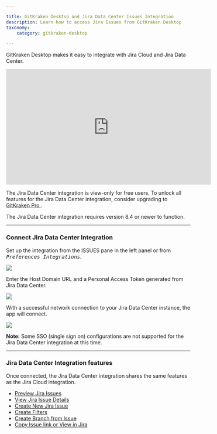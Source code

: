 ```yaml
---

title: GitKraken Desktop and Jira Data Center Issues Integration
description: Learn how to access Jira Issues from GitKraken Desktop
taxonomy:
    category: gitkraken-desktop

---
```


GitKraken Desktop makes it easy to integrate with Jira Cloud and Jira Data Center.

<div class='embed-container embed-container--16-9'>
    <iframe width="560" height="315" src="https://www.youtube.com/embed/On83cso-w3U" frameborder="0" allowfullscreen></iframe>
</div>

<div class='callout callout--basic'>
    <p>The Jira Data Center integration is view-only for free users. To unlock all features for the Jira Data Center integration, consider upgrading to <a href="https://gitkraken.com/pricing"> GitKraken Pro </a>. </p>
</div>

<div class='callout callout--warning'>
    <p>The Jira Data Center integration requires version 8.4 or newer to function.</p>
</div>

***

### Connect Jira Data Center Integration

Set up the integration from the ISSUES pane in the left panel or from <kbd><i>Preferences    <i class='fa fa-caret-right'></i>     Integrations</i></kbd>.

<img src="/wp-content/uploads/choose-boards-jira-server-integration.png" srcset="/wp-content/uploads/choose-boards-jira-server-integration@2x.png" class="img-bordered img-responsive center">

Enter the Host Domain URL and a Personal Access Token generated from Jira Data Center.

<img src="/wp-content/uploads/connect-jira-server-integration-1.png" srcset="/wp-content/uploads/connect-jira-server-integration-1@2x.png" class="img-bordered img-responsive center">

With a successful network connection to your Jira Data Center instance, the app will connect.

<img src="/wp-content/uploads/connected-jira-integration.png" srcset="/wp-content/uploads/connected-jira-integration@2x.png" class="img-bordered img-responsive center">

<div class='callout callout--warning'>
  <p><strong>Note:</strong> Some SSO (single sign on) configurations are not supported for the Jira Data Center integration at this time.</p>
</div>

***

### Jira Data Center Integration features

Once connected, the Jira Data Center integration shares the same features as the Jira Cloud integration.

- [Preview Jira Issues](/integrations/jira/#preview-jira-issues)
- [View Jira Issue Details](/integrations/jira/#view-jira-issue-details)
- [Create New Jira Issue](/integrations/jira/#create-new-jira-issue)
- [Create Filters](/integrations/jira/#create-filters)
- [Create Branch from Issue](/integrations/jira/#create-branches-from-issue)
- [Copy Issue link or View in Jira](/integrations/jira/#copy-issue-link-or-view-in-jira)

